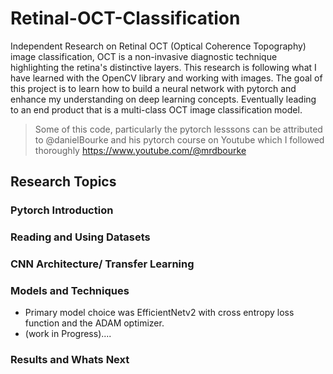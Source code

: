 # Retinal-OCT-Classification
Independent Research on Retinal OCT (Optical Coherence Topography) image classification, OCT is a non-invasive diagnostic technique highlighting the retina's distinctive layers. This research is following what I have learned with the OpenCV library and working with images. The goal of this project is to learn how to build a neural network with pytorch and enhance my understanding on deep learning concepts. Eventually leading to an end product that is a multi-class OCT image classification model. 

> Some of this code, particularly the pytorch lesssons can be attributed to @danielBourke and his pytorch course on Youtube which I followed thoroughly https://www.youtube.com/@mrdbourke

## Research Topics

### Pytorch Introduction

### Reading and Using Datasets

### CNN Architecture/ Transfer Learning

### Models and Techniques
- Primary model choice was EfficientNetv2 with cross entropy loss function and the ADAM optimizer.
- (work in Progress)....

### Results and Whats Next


